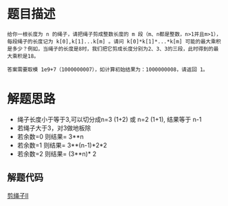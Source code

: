 # 题目描述 

```
给你一根长度为 n 的绳子，请把绳子剪成整数长度的 m 段（m、n都是整数，n>1并且m>1），每段绳子的长度记为 k[0],k[1]...k[m] 。请问 k[0]*k[1]*...*k[m] 可能的最大乘积是多少？例如，当绳子的长度是8时，我们把它剪成长度分别为2、3、3的三段，此时得到的最大乘积是18。

答案需要取模 1e9+7（1000000007），如计算初始结果为：1000000008，请返回 1。

```

# 解题思路
* 绳子长度小于等于3,可以切分成n=3 (1+2) 或 n=2 (1+1), 结果等于 n-1
* 若绳子大于3，对3做地板除
* 若余数=0 则结果= 3**n
* 若余数=1 则结果= 3**(n-1)\*2\*2
* 若余数=2 则结果= (3**n)\* 2

## 解题代码

[剪绳子II](offer-14.2.py)


 
